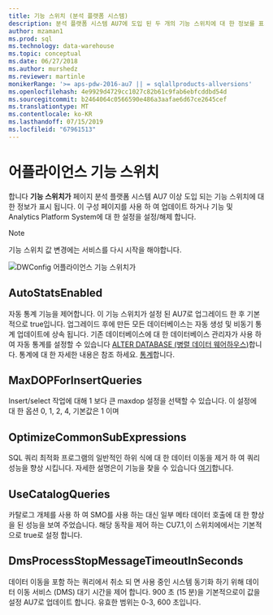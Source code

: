 ```yaml
---
title: 기능 스위치 (분석 플랫폼 시스템)
description: 분석 플랫폼 시스템 AU7에 도입 된 두 개의 기능 스위치에 대 한 정보를 표시 합니다.
author: mzaman1
ms.prod: sql
ms.technology: data-warehouse
ms.topic: conceptual
ms.date: 06/27/2018
ms.author: murshedz
ms.reviewer: martinle
monikerRange: '>= aps-pdw-2016-au7 || = sqlallproducts-allversions'
ms.openlocfilehash: 4e9929d4729cc1027c82b61c9fab6ebfcddbd54d
ms.sourcegitcommit: b2464064c0566590e486a3aafae6d67ce2645cef
ms.translationtype: MT
ms.contentlocale: ko-KR
ms.lasthandoff: 07/15/2019
ms.locfileid: "67961513"
---
```

# <a name="appliance-feature-switches"></a>어플라이언스 기능 스위치

합니다 **기능 스위치가** 페이지 분석 플랫폼 시스템 AU7 이상 도입 되는 기능 스위치에 대 한 정보가 표시 됩니다. 이 구성 페이지를 사용 하 여 업데이트 하거나 기능 및 Analytics Platform System에 대 한 설정을 설정/해제 합니다.

> [!NOTE]
> 기능 스위치 값 변경에는 서비스를 다시 시작을 해야합니다.

![DWConfig 어플라이언스 기능 스위치가](media/feature-switch/SQL_Server_PDW_DWConfig_feature_switch.png "DWConfig 어플라이언스 기능 스위치")

## <a name="autostatsenabled"></a>AutoStatsEnabled

자동 통계 기능을 제어합니다. 이 기능 스위치가 설정 된 AU7로 업그레이드 한 후 기본적으로 true입니다. 업그레이드 후에 만든 모든 데이터베이스는 자동 생성 및 비동기 통계 업데이트에 상속 됩니다. 기존 데이터베이스에 대 한 데이터베이스 관리자가 사용 하 여 자동 통계를 설정할 수 있습니다 [ALTER DATABASE (병렬 데이터 웨어하우스)](../t-sql/statements/alter-database-transact-sql.md?tabs=sqlpdw)합니다. 통계에 대 한 자세한 내용은 참조 하세요. [통계](../relational-databases/statistics/statistics.md)합니다.

## <a name="maxdopforinsertqueries"></a>MaxDOPForInsertQueries

Insert/select 작업에 대해 1 보다 큰 maxdop 설정을 선택할 수 있습니다. 이 설정에 대 한 옵션 0, 1, 2, 4, 기본값은 1 이며

## <a name="optimizecommonsubexpressions"></a>OptimizeCommonSubExpressions

SQL 쿼리 최적화 프로그램의 일반적인 하위 식에 대 한 데이터 이동을 제거 하 여 쿼리 성능을 향상 시킵니다. 자세한 설명은이 기능을 찾을 수 있습니다 [여기](common-sub-expression-elimination.md)합니다.

## <a name="usecatalogqueries"></a>UseCatalogQueries

카탈로그 개체를 사용 하 여 SMO를 사용 하는 대신 일부 메타 데이터 호출에 대 한 향상을 된 성능을 보여 주었습니다. 해당 동작을 제어 하는 CU7.1,이 스위치에에서는 기본적으로 true로 설정 합니다.

## <a name="dmsprocessstopmessagetimeoutinseconds"></a>DmsProcessStopMessageTimeoutInSeconds

데이터 이동을 포함 하는 쿼리에서 취소 되 면 사용 중인 시스템 동기화 하기 위해 데이터 이동 서비스 (DMS) 대기 시간을 제어 합니다. 900 초 (15 분)을 기본적으로이 값을 설정 AU7로 업데이트 합니다. 유효한 범위는 0-3, 600 초입니다.
